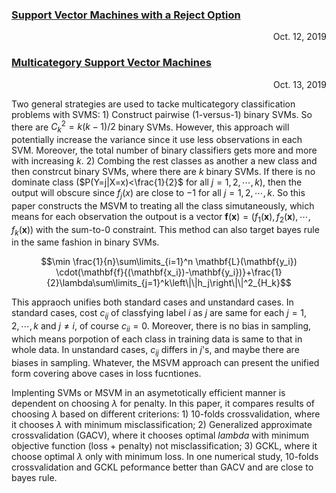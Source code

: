 ### [Support Vector Machines with a Reject Option](https://arxiv.org/pdf/1201.1140.pdf) 
<p align="right"> Oct. 12, 2019 </p>



### [Multicategory Support Vector Machines](http://citeseerx.ist.psu.edu/viewdoc/download?doi=10.1.1.129.3020&rep=rep1&type=pdf) 
<p align="right"> Oct. 13, 2019 </p>

Two general strategies are used to tacke multicategory classification problems with SVMS: 1) Construct pairwise (1-versus-1) binary SVMs. So there are ${C_k^2}=k(k-1)/2$ binary SVMs. However, this approach will potentially increase the variance since it use less observations in each SVM. Moreover, the total number of binary classifiers gets more and more with increasing $k$. 2) Combing the rest classes as another a new class and then constrcut binary SVMs, where there are $k$ binary SVMs. If there is no dominate class ($P(Y=j|X=x)<\frac{1}{2}$ for all $j=1, 2, \cdots, k$), then the output will obscure since $f_j(x)$ are close to $-1$ for all $j=1, 2, \cdots, k$. So this paper constructs the MSVM to treating all the class simutaneously, which means for each observation the outpout is a vector $\mathbf{f}(\mathbf{x})=(f_1(\mathbf{x}), f_2(\mathbf{x}), \cdots, f_k(\mathbf{x}))$ with the sum-to-0 constraint. This method can also target bayes rule in the same fashion in binary SVMs.

$$\min \frac{1}{n}\sum\limits_{i=1}^n \mathbf{L}(\mathbf{y_i}) \cdot(\mathbf{f}{(\mathbf{x_i})-\mathbf{y_i})}+\frac{1}{2}\lambda\sum\limits_{j=1}^k\left\|\|h_j\right\|\|^2_{H_k}$$ 



This appraoch unifies both standard cases and unstandard cases. In standard cases, cost $c_{ij}$ of classfying label $i$ as $j$ are same for each $j=1, 2, \cdots, k$ and $j\neq i$, of course $c_{ii}=0$. Moreover, there is no bias in sampling, which means porpotion of each class in training data is same to that in whole data. In unstandard cases, $c_{ij}$ differs in $j$'s, and maybe there are biases in sampling. Whatever, the MSVM approach can present the unified form covering above cases in loss fucntiones.

Implenting SVMs or MSVM in an asymetotically efficient manner is dependent on choosing $\lambda$ for penalty. In this paper, it compares results of choosing $\lambda$ based on different criterions: 1) 10-folds crossvalidation, where it chooses $\lambda$ with minimum misclassification; 2) Generalized approximate crossvalidation (GACV), where it chooses optimal $lambda$ with minimum objective function (loss + penalty) not misclassification; 3) GCKL, where it choose optimal $\lambda$ only with minimum loss. In one numerical study, 10-folds crossvalidation and GCKL peformance better than GACV and are close to bayes rule.
